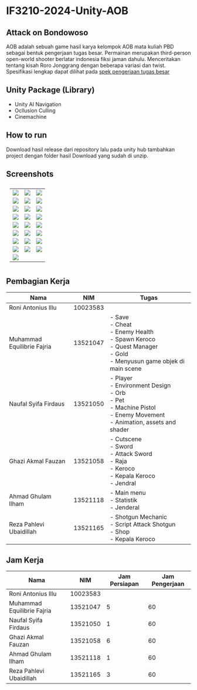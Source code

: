 # IF3210-2024-Unity-AOB



## Attack on Bondowoso

AOB adalah sebuah game hasil karya kelompok AOB mata kuliah PBD sebagai bentuk pengerjaan tugas besar. Permainan merupakan third-person open-world shooter berlatar indonesia fiksi jaman dahulu. Menceritakan tentang kisah Roro Jonggrang dengan beberapa variasi dan twist. Spesifikasi lengkap dapat dilihat pada [spek pengerjaan tugas besar](https://docs.google.com/document/d/1IEXjItgpvRAjkoaC39FTxAbuKNLQLl68vgiANjjKmjc/edit#heading=h.xts2g92a0xa7)



## Unity Package (Library)

- Unity AI Navigation
- Ocllusion Culling
- Cinemachine

## How to run

Download hasil release dari repository lalu pada unity hub tambahkan project dengan folder hasil Download yang sudah di unzip.

## Screenshots
<table style="padding:10px">
    <tr>
        <td><img src="./Screenshots/image1.png" ></td>
        <td><img src="./Screenshots/image2.png" ></td>
        <td><img src="./Screenshots/image3.png" ></td>
    </tr>
    <tr>
        <td><img src="./Screenshots/image4.png" ></td>
        <td><img src="./Screenshots/image5.png" ></td>
        <td><img src="./Screenshots/image6.png" ></td>
    </tr>
    <tr>
        <td><img src="./Screenshots/image7.png" ></td>
        <td><img src="./Screenshots/image8.png" ></td>
        <td><img src="./Screenshots/image9.png" ></td>
    </tr>
    <tr>
        <td><img src="./Screenshots/image10.png" ></td>
        <td><img src="./Screenshots/image11.png" ></td>
        <td><img src="./Screenshots/image12.png" ></td>
    </tr>
    <tr>
        <td><img src="./Screenshots/image13.png" ></td>
        <td><img src="./Screenshots/image14.png" ></td>
        <td><img src="./Screenshots/image15.png" ></td>
    </tr>
    <tr>
        <td><img src="./Screenshots/image16.png" ></td>
        <td><img src="./Screenshots/image17.png" ></td>
        <td><img src="./Screenshots/image18.png" ></td>
    </tr>
    <tr>
        <td><img src="./Screenshots/image19.png" ></td>
        <td><img src="./Screenshots/image20.png" ></td>
        <td><img src="./Screenshots/image21.png" ></td>
    </tr>
    <tr>
        <td><img src="./Screenshots/image22.png" ></td>
        <td><img src="./Screenshots/image23.png" ></td>
        <td><img src="./Screenshots/image24.png" ></td>
    </tr>
    <tr>
        <td><img src="./Screenshots/image25.png" ></td>
    </tr>
</table>


## Pembagian Kerja

| Nama                       | NIM      | Tugas                                                                                                                        |
|----------------------------|----------|------------------------------------------------------------------------------------------------------------------------------|
| Roni Antonius Illu         | 10023583 |                                                                                                                              |
| Muhammad Equilibrie Fajria | 13521047 | - Save<br>- Cheat<br>- Enemy Health<br>- Spawn Keroco<br>- Quest Manager<br>- Gold<br>- Menyusun game objek di main scene                                           |
| Naufal Syifa Firdaus       | 13521050 | - Player<br>- Environment Design<br>- Orb<br>- Pet<br>- Machine Pistol<br>- Enemy Movement<br>- Animation, assets and shader |
| Ghazi Akmal Fauzan         | 13521058 | - Cutscene<br>- Sword<br>- Attack Sword<br>- Raja<br>- Keroco<br>- Kepala Keroco<br>- Jendral                                |
| Ahmad Ghulam Ilham         | 13521118 | - Main menu<br>- Statistik<br>- Jenderal                                                                                     |
| Reza Pahlevi Ubaidillah    | 13521165 | - Shotgun Mechanic<br>- Script Attack Shotgun<br>- Shop<br>- Kepala Keroco                                                   |                                        |



## Jam Kerja

| Nama                       | NIM      | Jam Persiapan | Jam Pengerjaan |
|----------------------------|----------|---------------|----------------|
| Roni Antonius Illu         | 10023583 |               |                |
| Muhammad Equilibrie Fajria | 13521047 |       5       |       60       |
| Naufal Syifa Firdaus       | 13521050 |       1       |       60       |
| Ghazi Akmal Fauzan         | 13521058 |       6       |       60       |
| Ahmad Ghulam Ilham         | 13521118 |       1       |       60       |
| Reza Pahlevi Ubaidillah    | 13521165 |       3       |       60       |
